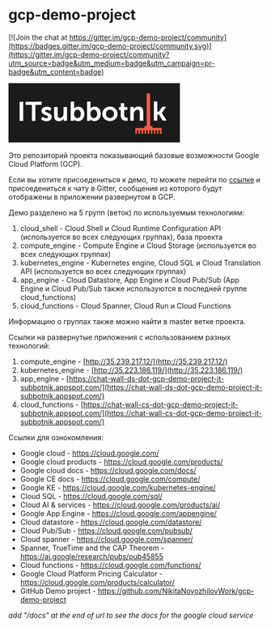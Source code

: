 # gcp-demo-project

[![Join the chat at https://gitter.im/gcp-demo-project/community](https://badges.gitter.im/gcp-demo-project/community.svg)](https://gitter.im/gcp-demo-project/community?utm_source=badge&utm_medium=badge&utm_campaign=pr-badge&utm_content=badge)

![IT Subbotnik 2019](static/ITSubbotnik2019.png)

Это репозиторий проекта показывающий базовые возможности Google Cloud Platform (GCP). 

Если вы хотите присоедениться к демо, то можете перейти по [ссылке](https://gitter.im/gcp-demo-project/community) и присоедениться к чату в Gitter, сообщения из которого будут отображены в приложении развернутом в GCP.

Демо разделено на 5 групп (веток) по используемым технологиям:
1) cloud_shell - Cloud Shell и Cloud Runtime Configuration API (используется во всех следующих группах), база проекта
2) compute_engine - Compute Engine и Cloud Storage (используется во всех следующих группах)
3) kubernetes_engine - Kubernetes engine, Cloud SQL и Cloud Translation API (используется во всех следующих группах)
4) app_engine - Cloud Datastore, App Engine и Cloud Pub/Sub (App Engine и Cloud Pub/Sub также используются в последней группе cloud_functions)
5) cloud_functions - Cloud Spanner, Cloud Run и Cloud Functions

Информацию о группах также можно найти в master ветке проекта.

Ссылки на развернутые приложения с использованием разных технологий:
1) compute_engine - [http://35.239.217.12/](http://35.239.217.12/)
2) kubernetes_engine - [http://35.223.186.119/](http://35.223.186.119/)
3) app_engine - [https://chat-wall-ds-dot-gcp-demo-project-it-subbotnik.appspot.com/](https://chat-wall-ds-dot-gcp-demo-project-it-subbotnik.appspot.com/)
4) cloud_functions - [https://chat-wall-cs-dot-gcp-demo-project-it-subbotnik.appspot.com/](https://chat-wall-cs-dot-gcp-demo-project-it-subbotnik.appspot.com/)

Ссылки для ознокомления:
* Google cloud - https://cloud.google.com/​
* Google cloud products - https://cloud.google.com/products/​
* Google cloud docs - https://cloud.google.com/docs/​
* Google CE docs - https://cloud.google.com/compute/​
* Google KE - https://cloud.google.com/kubernetes-engine/​
* Cloud SQL - https://cloud.google.com/sql/​
* Cloud AI & services - https://cloud.google.com/products/ai/​
* Google App Engine - https://cloud.google.com/appengine/​
* Cloud datastore - https://cloud.google.com/datastore/​
* Cloud Pub/Sub - https://cloud.google.com/pubsub/​
* Cloud spanner - https://cloud.google.com/spanner/​
* Spanner, TrueTime and the CAP Theorem - https://ai.google/research/pubs/pub45855​
* Cloud functions - https://cloud.google.com/functions/​
* Google Cloud Platform Pricing Calculator - https://cloud.google.com/products/calculator/​
* GitHub Demo project - https://github.com/NikitaNovozhilovWork/gcp-demo-project​

*add "/docs" at the end of url to see the docs for the google cloud service*

